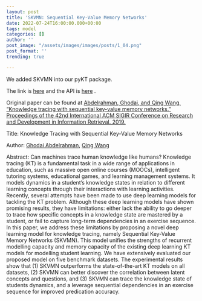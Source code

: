 ```yaml
---
layout: post
title: 'SKVMN: Sequential Key-Value Memory Networks'
date: 2022-07-24T16:00:00.000+00:00
tags: model
categories: []
author: ''
post_image: "/assets/images/images/posts/1_04.png"
post_format: ''
trending: true

---
```

We added SKVMN into our pyKT package.

The link is [here](https://pykt-toolkit.readthedocs.io/en/latest/models.html#skvmn) and the API is [here](https://pykt-toolkit.readthedocs.io/en/latest/pykt.models.html#module-pykt.models.skvmn) .

Original paper can be found at [Abdelrahman, Ghodai, and Qing Wang. “Knowledge tracing with sequential key-value memory networks.” Proceedings of the 42nd International ACM SIGIR Conference on Research and Development in Information Retrieval. 2019.](https://arxiv.org/pdf/1910.13197.pdf)

Title: Knowledge Tracing with Sequential Key-Value Memory Networks

Author: [Ghodai Abdelrahman](https://dl.acm.org/profile/99659451532), [Qing Wang](https://dl.acm.org/profile/81324494585)

Abstract: Can machines trace human knowledge like humans? Knowledge tracing (KT) is a fundamental task in a wide range of applications in education, such as massive open online courses (MOOCs), intelligent tutoring systems, educational games, and learning management systems. It models dynamics in a student’s knowledge states in relation to different learning concepts through their interactions with learning activities. Recently, several attempts have been made to use deep learning models for tackling the KT problem. Although these deep learning models have shown promising results, they have limitations: either lack the ability to go deeper to trace how specific concepts in a knowledge state are mastered by a student, or fail to capture long-term dependencies in an exercise sequence. In this paper, we address these limitations by proposing a novel deep learning model for knowledge tracing, namely Sequential Key-Value Memory Networks (SKVMN). This model unifies the strengths of recurrent modelling capacity and memory capacity of the existing deep learning KT models for modelling student learning. We have extensively evaluated our proposed model on five benchmark datasets. The experimental results show that (1) SKVMN outperforms the state-of-the-art KT models on all datasets, (2) SKVMN can better discover the correlation between latent concepts and questions, and (3) SKVMN can trace the knowledge state of students dynamics, and a leverage sequential dependencies in an exercise sequence for improved predication accuracy.